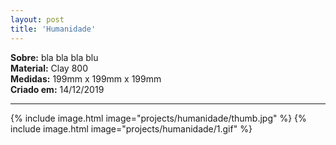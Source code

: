 ```yaml
---
layout: post
title: 'Humanidade'
---
```

**Sobre:** bla bla bla blu<br>
**Material:**  Clay 800<br>
**Medidas:** 199mm x 199mm x 199mm<br>
**Criado em:** 14/12/2019<br>
___

{% include image.html image="projects/humanidade/thumb.jpg" %}
{% include image.html image="projects/humanidade/1.gif" %}
